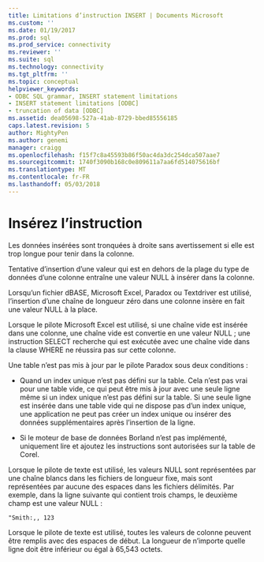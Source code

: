 ```yaml
---
title: Limitations d’instruction INSERT | Documents Microsoft
ms.custom: ''
ms.date: 01/19/2017
ms.prod: sql
ms.prod_service: connectivity
ms.reviewer: ''
ms.suite: sql
ms.technology: connectivity
ms.tgt_pltfrm: ''
ms.topic: conceptual
helpviewer_keywords:
- ODBC SQL grammar, INSERT statement limitations
- INSERT statement limitations [ODBC]
- truncation of data [ODBC]
ms.assetid: dea05698-527a-41ab-8729-bbed85556185
caps.latest.revision: 5
author: MightyPen
ms.author: genemi
manager: craigg
ms.openlocfilehash: f15f7c8a45593b86f50ac4da3dc254dca507aae7
ms.sourcegitcommit: 1740f3090b168c0e809611a7aa6fd514075616bf
ms.translationtype: MT
ms.contentlocale: fr-FR
ms.lasthandoff: 05/03/2018
---
```

# <a name="insert-statement-limitations"></a>Insérez l’instruction
Les données insérées sont tronquées à droite sans avertissement si elle est trop longue pour tenir dans la colonne.  
  
 Tentative d’insertion d’une valeur qui est en dehors de la plage du type de données d’une colonne entraîne une valeur NULL à insérer dans la colonne.  
  
 Lorsqu’un fichier dBASE, Microsoft Excel, Paradox ou Textdriver est utilisé, l’insertion d’une chaîne de longueur zéro dans une colonne insère en fait une valeur NULL à la place.  
  
 Lorsque le pilote Microsoft Excel est utilisé, si une chaîne vide est insérée dans une colonne, une chaîne vide est convertie en une valeur NULL ; une instruction SELECT recherche qui est exécutée avec une chaîne vide dans la clause WHERE ne réussira pas sur cette colonne.  
  
 Une table n’est pas mis à jour par le pilote Paradox sous deux conditions :  
  
-   Quand un index unique n’est pas défini sur la table. Cela n’est pas vrai pour une table vide, ce qui peut être mis à jour avec une seule ligne même si un index unique n’est pas défini sur la table. Si une seule ligne est insérée dans une table vide qui ne dispose pas d’un index unique, une application ne peut pas créer un index unique ou insérer des données supplémentaires après l’insertion de la ligne.  
  
-   Si le moteur de base de données Borland n’est pas implémenté, uniquement lire et ajoutez les instructions sont autorisées sur la table de Corel.  
  
 Lorsque le pilote de texte est utilisé, les valeurs NULL sont représentées par une chaîne blancs dans les fichiers de longueur fixe, mais sont représentées par aucune des espaces dans les fichiers délimités. Par exemple, dans la ligne suivante qui contient trois champs, le deuxième champ est une valeur NULL :  
  
```  
"Smith:,, 123  
```  
  
 Lorsque le pilote de texte est utilisé, toutes les valeurs de colonne peuvent être remplis avec des espaces de début. La longueur de n’importe quelle ligne doit être inférieur ou égal à 65,543 octets.
